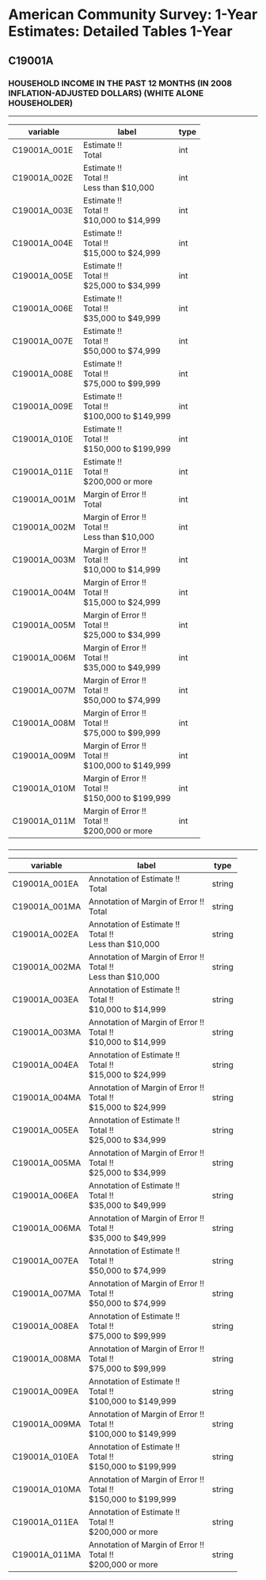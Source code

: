# American Community Survey: 1-Year Estimates: Detailed Tables 1-Year

## C19001A

### HOUSEHOLD INCOME IN THE PAST 12 MONTHS (IN 2008 INFLATION-ADJUSTED DOLLARS) (WHITE ALONE HOUSEHOLDER)

___

| variable | label | type |
| ----- | ----- | ----- |
| C19001A_001E | Estimate !!<br>Total | int |
| C19001A_002E | Estimate !!<br>Total !!<br>Less than $10,000 | int |
| C19001A_003E | Estimate !!<br>Total !!<br>$10,000 to $14,999 | int |
| C19001A_004E | Estimate !!<br>Total !!<br>$15,000 to $24,999 | int |
| C19001A_005E | Estimate !!<br>Total !!<br>$25,000 to $34,999 | int |
| C19001A_006E | Estimate !!<br>Total !!<br>$35,000 to $49,999 | int |
| C19001A_007E | Estimate !!<br>Total !!<br>$50,000 to $74,999 | int |
| C19001A_008E | Estimate !!<br>Total !!<br>$75,000 to $99,999 | int |
| C19001A_009E | Estimate !!<br>Total !!<br>$100,000 to $149,999 | int |
| C19001A_010E | Estimate !!<br>Total !!<br>$150,000 to $199,999 | int |
| C19001A_011E | Estimate !!<br>Total !!<br>$200,000 or more | int |
| C19001A_001M | Margin of Error !!<br>Total | int |
| C19001A_002M | Margin of Error !!<br>Total !!<br>Less than $10,000 | int |
| C19001A_003M | Margin of Error !!<br>Total !!<br>$10,000 to $14,999 | int |
| C19001A_004M | Margin of Error !!<br>Total !!<br>$15,000 to $24,999 | int |
| C19001A_005M | Margin of Error !!<br>Total !!<br>$25,000 to $34,999 | int |
| C19001A_006M | Margin of Error !!<br>Total !!<br>$35,000 to $49,999 | int |
| C19001A_007M | Margin of Error !!<br>Total !!<br>$50,000 to $74,999 | int |
| C19001A_008M | Margin of Error !!<br>Total !!<br>$75,000 to $99,999 | int |
| C19001A_009M | Margin of Error !!<br>Total !!<br>$100,000 to $149,999 | int |
| C19001A_010M | Margin of Error !!<br>Total !!<br>$150,000 to $199,999 | int |
| C19001A_011M | Margin of Error !!<br>Total !!<br>$200,000 or more | int |
### 

___

| variable | label | type |
| ----- | ----- | ----- |
| C19001A_001EA | Annotation of Estimate !!<br>Total | string |
| C19001A_001MA | Annotation of Margin of Error !!<br>Total | string |
| C19001A_002EA | Annotation of Estimate !!<br>Total !!<br>Less than $10,000 | string |
| C19001A_002MA | Annotation of Margin of Error !!<br>Total !!<br>Less than $10,000 | string |
| C19001A_003EA | Annotation of Estimate !!<br>Total !!<br>$10,000 to $14,999 | string |
| C19001A_003MA | Annotation of Margin of Error !!<br>Total !!<br>$10,000 to $14,999 | string |
| C19001A_004EA | Annotation of Estimate !!<br>Total !!<br>$15,000 to $24,999 | string |
| C19001A_004MA | Annotation of Margin of Error !!<br>Total !!<br>$15,000 to $24,999 | string |
| C19001A_005EA | Annotation of Estimate !!<br>Total !!<br>$25,000 to $34,999 | string |
| C19001A_005MA | Annotation of Margin of Error !!<br>Total !!<br>$25,000 to $34,999 | string |
| C19001A_006EA | Annotation of Estimate !!<br>Total !!<br>$35,000 to $49,999 | string |
| C19001A_006MA | Annotation of Margin of Error !!<br>Total !!<br>$35,000 to $49,999 | string |
| C19001A_007EA | Annotation of Estimate !!<br>Total !!<br>$50,000 to $74,999 | string |
| C19001A_007MA | Annotation of Margin of Error !!<br>Total !!<br>$50,000 to $74,999 | string |
| C19001A_008EA | Annotation of Estimate !!<br>Total !!<br>$75,000 to $99,999 | string |
| C19001A_008MA | Annotation of Margin of Error !!<br>Total !!<br>$75,000 to $99,999 | string |
| C19001A_009EA | Annotation of Estimate !!<br>Total !!<br>$100,000 to $149,999 | string |
| C19001A_009MA | Annotation of Margin of Error !!<br>Total !!<br>$100,000 to $149,999 | string |
| C19001A_010EA | Annotation of Estimate !!<br>Total !!<br>$150,000 to $199,999 | string |
| C19001A_010MA | Annotation of Margin of Error !!<br>Total !!<br>$150,000 to $199,999 | string |
| C19001A_011EA | Annotation of Estimate !!<br>Total !!<br>$200,000 or more | string |
| C19001A_011MA | Annotation of Margin of Error !!<br>Total !!<br>$200,000 or more | string |

